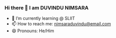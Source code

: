 ### Hi there 👋 I am DUVINDU NIMSARA


<!--**it22319692/it22319692** is a ✨ _special_ ✨ repository because its `README.md` (this file) appears on your GitHub profile.-->




- 🌱 I’m currently learning @ SLIIT
-  📫 How to reach me: nimsaraduvindu@email.com
- 😄 Pronouns: He/Him
<!--- 👯 I’m looking to collaborate on ...-->
<!--- 🤔 I’m looking for help with ...-->
<!--- 💬 Ask me about ...-->

<!--- ⚡ Fun fact: ...-->




